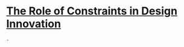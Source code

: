 # [The Role of Constraints in Design Innovation](https://www.uxmatters.com/mt/archives/2016/05/the-role-of-constraints-in-design-innovation.php)
	-